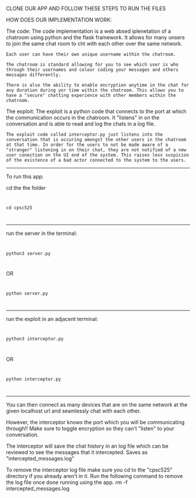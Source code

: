 CLONE OUR APP AND FOLLOW THESE STEPS TO RUN THE FILES

HOW DOES OUR IMPLEMENTATION WORK:
  
  The code:
    The code implementation is a web absed iplenetation of a chatroom using python and the flask framework. It allows for many unsers to join the same chat room to cht with each other over the same network.

    Each user can have their own unique username within the chatroom.

    The chatroom is standard allowing for you to see which user is who through their usernames and colour coding your messages and others messages differently.

    There is also the ability to enable encryption anytime in the chat for any duration during yor time within the chatroom. This allows you to have a "secure" chatting experience with other members within the chatroom.

  The exploit:
    The exploit is a python code that connects to the port at which the communication occurs in the chatroom. It "listens" in on the conversation and is able to read and log the chats in a log file.

    The exploit code called interceptor.py just listens into the conversation that is occuring amongst the other users in the chatroom at that time. In order for the users to not be made aware of a "stranger" listening in on their chat, they are not notified of a new user conection on the UI end of the system. This raises less suspicion of the existence of a bad actor connected to the system to the users.
  

-------------------------------------------------------------------------------------------------------

To run this app:

  cd the the folder
  #
    cd cpsc525
  #
  
  -------------------------------------------------------------------------------------------------------
  
  run the server in the terminal:
  #
    python3 server.py    
  #
  OR
  #
    python server.py
  #

  -------------------------------------------------------------------------------------------------------
  
  run the exploit in an adjacent terminal:
  #
    python3 interceptor.py
  #
  OR
  #
    python interceptor.py
  #
  
  -------------------------------------------------------------------------------------------------------

You can then connect as many devices that are on the same network at the given localhost url and seamlessly chat with each other.

However, the interceptor knows the port which you will be communicating through!! Make sure to toggle encryption so they can't "listen" to your conversation.

The interceptor will save the chat history in an log file which can be reviewed to see the messages that it intercepted. Saves as "intercepted_messages.log"

To remove the interceptor log file make sure you cd to the "cpsc525" directory if you already aren't in it. Run the following command to remove the log file once done running using the app.
  rm -f intercepted_messages.log

